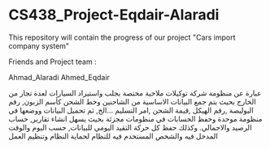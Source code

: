 # CS438_Project-Eqdair-Alaradi
 This repository will contain the progress of our project "Cars import company system"

Friends and Project team :

Ahmad_Alaradi
Ahmed_Eqdair

عبارة عن منظومة شركة توكيلات ملاحية مختصة بجلب واستيراد السيارات لعدة تجار من الخارج بحيث يتم جمع البيانات الاساسية من الشاحنين وخط الشحن كأسم الزبون, رقم البوليصة ,رقم الهيكل ,قيمة الشحن ,امر التسليم ...الخ, ثم تحميل البيانات ووضعها في منظومة موحدة وحفظ الحسابات في منظومات مجزئة بحيث يسهل انشاء تقارير, حساب الرصيد والاجمالي.
وكذلك حفظ كل حركة التقيد اليومي للبيانات, حسب اليوم والوقت المدخل فيه والشخص المستخدم فيه للنظام لحماية النظام وتنظيم العمل


